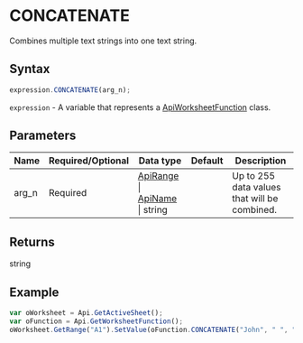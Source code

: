 # CONCATENATE

Combines multiple text strings into one text string.

## Syntax

```javascript
expression.CONCATENATE(arg_n);
```

`expression` - A variable that represents a [ApiWorksheetFunction](../ApiWorksheetFunction.md) class.

## Parameters

| **Name** | **Required/Optional** | **Data type** | **Default** | **Description** |
| ------------- | ------------- | ------------- | ------------- | ------------- |
| arg_n | Required | [ApiRange](../../ApiRange/ApiRange.md) \| [ApiName](../../ApiName/ApiName.md) \| string |  | Up to 255 data values that will be combined. |

## Returns

string

## Example



```javascript
var oWorksheet = Api.GetActiveSheet();
var oFunction = Api.GetWorksheetFunction();
oWorksheet.GetRange("A1").SetValue(oFunction.CONCATENATE("John", " ", "Adams"));
```
